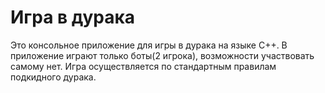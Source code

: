 # Игра в дурака
Это консольное приложение для игры в дурака на языке C++. В приложение играют только боты(2 игрока), возможности участвовать самому нет. Игра осуществляется по стандартным правилам подкидного дурака.
